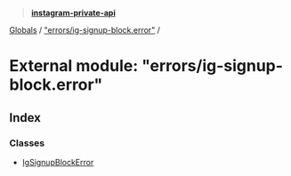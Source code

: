 > **[instagram-private-api](../README.md)**

[Globals](../README.md) / ["errors/ig-signup-block.error"](_errors_ig_signup_block_error_.md) /

# External module: "errors/ig-signup-block.error"

## Index

### Classes

* [IgSignupBlockError](../classes/_errors_ig_signup_block_error_.igsignupblockerror.md)